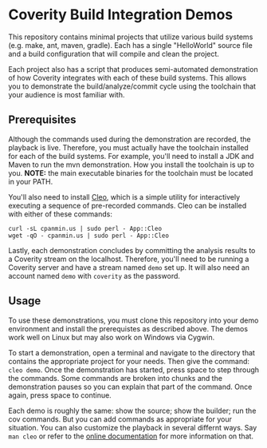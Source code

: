 # Coverity Build Integration Demos

This repository contains minimal projects that utilize various build systems (e.g. make, ant, maven, gradle). Each has a single "HelloWorld" source file and a build configuration that will compile and clean the project.

Each project also has a script that produces semi-automated demonstration of how Coverity integrates with each of these build systems. This allows you to demonstrate the build/analyze/commit cycle using the toolchain that your audience is most familiar with.

## Prerequisites

Although the commands used during the demonstration are recorded, the playback is live. Therefore, you must actually have the toolchain installed for each of the build systems. For example, you'll need to install a JDK and Maven to run the mvn demonstration. How you install the toolchain is up to you. **NOTE:** the main executable binaries for the toolchain must be located in your PATH. 

You'll also need to install [Cleo](https://metacpan.org/pod/App::Cleo), which is a simple utility for interactively executing a sequence of pre-recorded commands. Cleo can be installed with either of these commands:

```
curl -sL cpanmin.us | sudo perl - App::Cleo
wget -qO - cpanmin.us | sudo perl - App::Cleo
```

Lastly, each demonstration concludes by committing the analysis results to a Coverity stream on the localhost. Therefore, you'll need to be running a Coverity server and have a stream named `demo` set up. It will also need an account named `demo` with `coverity` as the password.

## Usage

To use these demonstrations, you must clone this repository into your demo environment and install the prerequistes as described above. The demos work well on Linux but may also work on Windows via Cygwin.

To start a demonstration, open a terminal and navigate to the directory that contains the appropriate project for your needs. Then give the command: `cleo demo`. Once the demonstration has started, press space to step through the commands. Some commands are broken into chunks and the demonstration pauses so you can explain that part of the command.  Once again, press space to continue.

Each demo is roughly the same: show the source; show the builder; run the cov commands.  But you can add commands as appropriate for your situation. You can also customize the playback in several differnt ways. Say `man cleo` or refer to the [online documentation](https://metacpan.org/pod/distribution/App-Cleo/bin/cleo) for more information on that.

